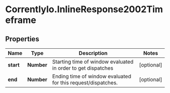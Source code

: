 # CorrentlyIo.InlineResponse2002Timeframe

## Properties

Name | Type | Description | Notes
------------ | ------------- | ------------- | -------------
**start** | **Number** | Starting time of window evaluated in order to get dispatches | [optional] 
**end** | **Number** | Ending time of window evaluated for this request/dispatches. | [optional] 


